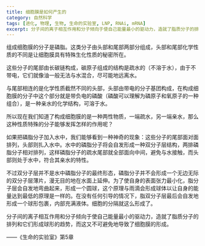 ```yaml
---
title: 细胞膜是如何产生的
category: 自然科学
tags: [进化, 物理, 生物, 生命的实验室, LNP, RNAi, mRNA]
excerpt: 分子间的离子相互作用和分子倾向于使自己能量最小的驱动力，造就了脂质分子的排列和它们形成球形的趋势，而这又不可避免地导致了细胞膜的形成。
---
```


组成细胞膜的分子是磷脂。这类分子由头部和尾部两部分组成，头部和尾部化学性质的不同是让细胞膜具有特殊生化性质的秘密所在。

这些分子的尾部由长碳链构成，碳原子组成的结构是疏水的（不溶于水），由于不带电，它们就像油一般无法与水混合，尽可能地远离水。

与尾部相连的是化学性质截然不同的头部，头部由带电的分子基团构成，在构成细胞膜的分子中这个部分就是带负电的磷酸（磷酸可以理解为磷原子和氧原子的一种组合），是一种亲水的化学结构，可溶于水。

所以现在我们知道了构成细胞膜的是一种两性物质，一端疏水，另一端亲水，那么这种性质特殊的分子能够发挥怎样的作用呢？

如果把磷脂分子加入水中，我们能够看到一种神奇的现象：这些分子的尾部面对面排列，头部则扎入水中。水中的磷脂分子将会自发形成一种双分子层结构，两排磷脂分子相对排列，这样磷脂分子的疏水尾部就全部面向中间，避免与水接触，而头部则处于水中，符合其亲水的特性。

不过双分子层并不是水中磷脂分子的最终形态，磷脂分子并不会形成一个无边无际的双分子层薄片，漫无目的地在水面上延伸。为了使自身的表面张力最小化，脂分子层会自发地弯曲起来，形成一个圆球，这个原理与雨滴会形成球体以让自身的能量达到最低的原理是一样的。在没有任何引导的情况下，脂双分子层最后会自发地形成一个球形包裹，内部充满液体。细胞的分隔就这么形成了。

分子间的离子相互作用和分子倾向于使自己能量最小的驱动力，造就了脂质分子的排列和它们形成球形的趋势，而这又不可避免地导致了细胞膜的形成。

——《生命的实验室》第5章